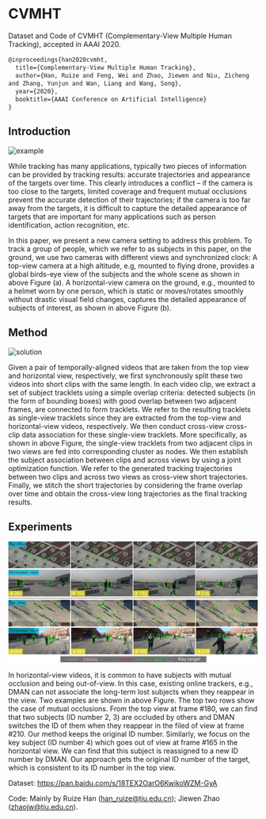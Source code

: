 # CVMHT
Dataset and Code of CVMHT (Complementary-View Multiple Human Tracking), accepted in AAAI 2020.

```
@inproceedings{han2020cvmht,
  title={Complementary-View Multiple Human Tracking}, 
  author={Han, Ruize and Feng, Wei and Zhao, Jiewen and Niu, Zicheng and Zhang, Yunjun and Wan, Liang and Wang, Song},  
  year={2020},  
  booktitle={AAAI Conference on Artificial Intelligence}
}
```
## Introduction

![example](https://github.com/HanRuize/CVMHT/blob/master/figs/example.jpg)

While tracking has many applications, typically two pieces of information can be provided by tracking results: accurate trajectories and appearance of the targets over time. This clearly introduces a conflict – if the camera is too close to the targets, limited coverage and frequent mutual occlusions prevent the accurate detection of their trajectories; if the camera is too far away from the targets, it is difficult to capture the detailed appearance of targets that are important for many applications such as person identification, action recognition, etc. 

In this paper, we present a new camera setting to address this problem. To track a group of people, which we refer to as subjects in this paper, on the ground, we use two cameras with different views and synchronized clock: A top-view camera at a high altitude, e.g, mounted to flying drone, provides a global birds-eye view of the subjects and the whole scene as shown in above Figure (a). A horizontal-view camera on the ground, e.g., mounted to a helmet worn by one person, which is static or moves/rotates smoothly without drastic visual field changes, captures the detailed appearance of subjects of interest, as shown in above Figure (b).

## Method

![solution](https://github.com/HanRuize/CVMHT/blob/master/figs/solution.jpg)

Given a pair of temporally-aligned videos that are taken from the top view and horizontal view, respectively, we first synchronously split these two videos into short clips with the same length. In each video clip, we extract a set of subject tracklets using a simple overlap criteria: detected subjects (in the form of bounding boxes) with good overlap between two adjacent frames, are connected to form tracklets. We refer to the resulting tracklets as single-view tracklets since they are extracted from the top-view and horizontal-view videos, respectively. We then conduct cross-view cross-clip data association for these single-view tracklets. More specifically, as shown in above Figure, the single-view tracklets from two adjacent clips in two views are fed into corresponding cluster as nodes. We then establish the subject association between clips and across views by using a joint optimization function. We refer to the generated tracking trajectories between two clips and across two views as cross-view short trajectories. Finally, we stitch the short trajectories by considering the frame overlap over time and obtain the cross-view long trajectories as the final tracking results.

## Experiments

![res](https://github.com/HanRuize/CVMHT/blob/master/figs/fig_case.png)

In horizontal-view videos, it is common to have subjects with mutual occlusion and being out-of-view. In this case, existing online trackers, e.g., DMAN can not associate the long-term lost subjects when they reappear in the view. Two examples are shown in above Figure. The top two rows show the case of mutual occlusions. From the top view at frame #180, we can find that two subjects (ID number 2, 3) are occluded by others and DMAN switches the ID of them when they reappear in the filed of view at frame #210. Our method keeps the original ID number. Similarly, we focus on the key subject (ID number 4) which goes out of view at frame #165 in the horizontal view. We can find that this subject is reassigned to a new ID number by DMAN. Our approach gets the original ID number of the target, which is consistent to its ID number in the top view.


Dataset: https://pan.baidu.com/s/18TEX2OarO6KwikoWZM-GyA

Code: Mainly by Ruize Han (han_ruize@tju.edu.cn); Jiewen Zhao (zhaojw@tju.edu.cn).
